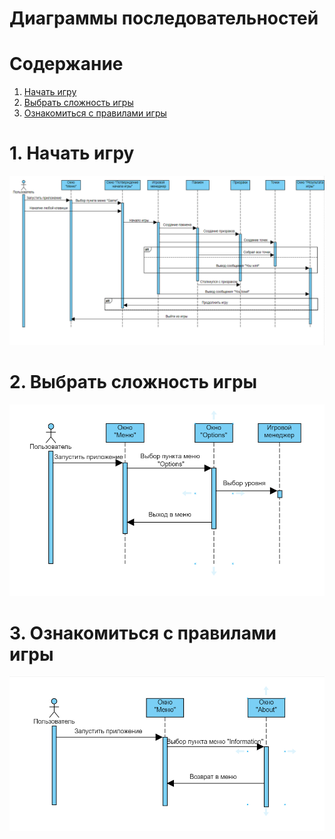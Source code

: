 # Диаграммы последовательностей

# Содержание
1. [Начать игру](#1)  
2. [Выбрать сложность игры](#2)  
3. [Ознакомиться с правилами игры](#3)

<a name="1"/>

# 1. Начать игру 
![Диаграмма последовательностей 1](https://github.com/BoryaD/PacMan/blob/master/Images/Diagrams/Sequence1.png)

<a name="2"/>

# 2. Выбрать сложность игры
![Диаграмма последовательностей 2](https://github.com/BoryaD/PacMan/blob/master/Images/Diagrams/Sequence2.png)

<a name="3"/>

# 3. Ознакомиться с правилами игры
![Диаграмма последовательностей 3](https://github.com/BoryaD/PacMan/blob/master/Images/Diagrams/Sequence3.png)
